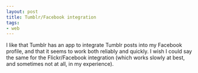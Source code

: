 ```yaml
---
layout: post
title: Tumblr/Facebook integration
tags:
- web
---
```

I like that Tumblr has an app to integrate Tumblr posts into my Facebook
profile, and that it seems to work both reliably and quickly. I wish I could
say the same for the Flickr/Facebook integration (which works slowly at best,
and sometimes not at all, in my experience).

